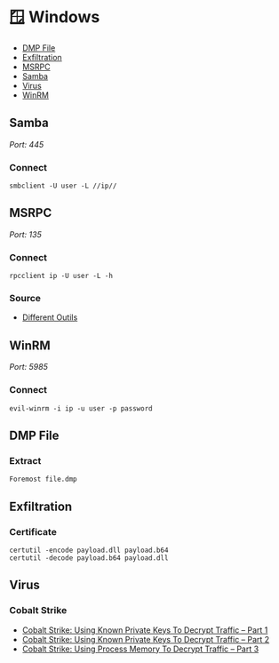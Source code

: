 # 🪟 Windows

- [DMP File](#dmp-file)
- [Exfiltration](#exfiltration)
- [MSRPC](#msrpc)
- [Samba](#samba)
- [Virus](#virus)
- [WinRM](#winrm)

## Samba
*Port: 445*

### Connect
```
smbclient -U user -L //ip//
```

## MSRPC
*Port: 135*

### Connect
```
rpcclient ip -U user -L -h
```

### Source
- [Different Outils](https://www.hackingarticles.in/impacket-guide-smb-msrpc/)

## WinRM
*Port: 5985*

### Connect
```
evil-winrm -i ip -u user -p password
```

## DMP File
### Extract
```
Foremost file.dmp
```

## Exfiltration
### Certificate
```
certutil -encode payload.dll payload.b64
certutil -decode payload.b64 payload.dll
```

## Virus
### Cobalt Strike
- [Cobalt Strike: Using Known Private Keys To Decrypt Traffic – Part 1](https://blog.nviso.eu/2021/10/21/cobalt-strike-using-known-private-keys-to-decrypt-traffic-part-1/)
- [Cobalt Strike: Using Known Private Keys To Decrypt Traffic – Part 2](https://blog.nviso.eu/2021/10/27/cobalt-strike-using-known-private-keys-to-decrypt-traffic-part-2/)
- [Cobalt Strike: Using Process Memory To Decrypt Traffic – Part 3](https://blog.nviso.eu/2021/11/03/cobalt-strike-using-process-memory-to-decrypt-traffic-part-3/)